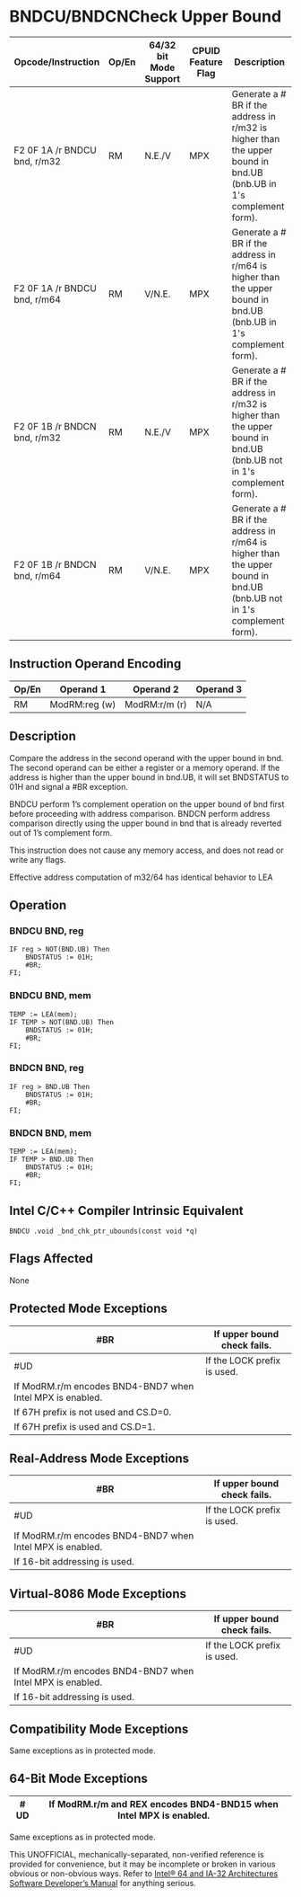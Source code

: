 # BNDCU/BNDCN**Check Upper Bound**

| Opcode/Instruction           | Op/En | 64/32 bit Mode Support | CPUID Feature Flag | Description                                                                                                            |
| ---------------------------- | ----- | ---------------------- | ------------------ | ---------------------------------------------------------------------------------------------------------------------- |
| F2 0F 1A /r BNDCU bnd, r/m32 | RM    | N.E./V                 | MPX                | Generate a #​​BR if the address in r/m32 is higher than the upper bound in bnd.UB (bnb.UB in 1's complement form).     |
| F2 0F 1A /r BNDCU bnd, r/m64 | RM    | V/N.E.                 | MPX                | Generate a #​​BR if the address in r/m64 is higher than the upper bound in bnd.UB (bnb.UB in 1's complement form).     |
| F2 0F 1B /r BNDCN bnd, r/m32 | RM    | N.E./V                 | MPX                | Generate a #​​BR if the address in r/m32 is higher than the upper bound in bnd.UB (bnb.UB not in 1's complement form). |
| F2 0F 1B /r BNDCN bnd, r/m64 | RM    | V/N.E.                 | MPX                | Generate a #​​BR if the address in r/m64 is higher than the upper bound in bnd.UB (bnb.UB not in 1's complement form). |

## Instruction Operand Encoding

| Op/En | Operand 1     | Operand 2     | Operand 3 |
| ----- | ------------- | ------------- | --------- |
| RM    | ModRM:reg (w) | ModRM:r/m (r) | N/A       |

## Description

Compare the address in the second operand with the upper bound in bnd. The second operand can be either a register or a memory operand. If the address is higher than the upper bound in bnd.UB, it will set BNDSTATUS to 01H and signal a #​​BR exception.

BNDCU perform 1’s complement operation on the upper bound of bnd first before proceeding with address comparison. BNDCN perform address comparison directly using the upper bound in bnd that is already reverted out of 1’s complement form.

This instruction does not cause any memory access, and does not read or write any flags.

Effective address computation of m32/64 has identical behavior to LEA

## Operation

### BNDCU BND, reg

```
IF reg > NOT(BND.UB) Then
    BNDSTATUS := 01H;
    #​​BR;
FI;

```

### BNDCU BND, mem

```
TEMP := LEA(mem);
IF TEMP > NOT(BND.UB) Then
    BNDSTATUS := 01H;
    #​​BR;
FI;

```

### BNDCN BND, reg

```
IF reg > BND.UB Then
    BNDSTATUS := 01H;
    #​​BR;
FI;

```

### BNDCN BND, mem

```
TEMP := LEA(mem);
IF TEMP > BND.UB Then
    BNDSTATUS := 01H;
    #​​BR;
FI;

```

## Intel C/C++ Compiler Intrinsic Equivalent

```
BNDCU .void _bnd_chk_ptr_ubounds(const void *q)

```

## Flags Affected

None

## Protected Mode Exceptions

| \#​​BR                                                    | If upper bound check fails. |
| --------------------------------------------------------- | --------------------------- |
| #​​​UD                                                    | If the LOCK prefix is used. |
| If ModRM.r/m encodes BND4-BND7 when Intel MPX is enabled. |
| If 67H prefix is not used and CS.D=0.                     |
| If 67H prefix is used and CS.D=1.                         |

## Real-Address Mode Exceptions

| \#​​BR                                                    | If upper bound check fails. |
| --------------------------------------------------------- | --------------------------- |
| #​​​UD                                                    | If the LOCK prefix is used. |
| If ModRM.r/m encodes BND4-BND7 when Intel MPX is enabled. |
| If 16-bit addressing is used.                             |

## Virtual-8086 Mode Exceptions

| \#​​BR                                                    | If upper bound check fails. |
| --------------------------------------------------------- | --------------------------- |
| #​​​UD                                                    | If the LOCK prefix is used. |
| If ModRM.r/m encodes BND4-BND7 when Intel MPX is enabled. |
| If 16-bit addressing is used.                             |

## Compatibility Mode Exceptions

Same exceptions as in protected mode.

## 64-Bit Mode Exceptions

| #​​​UD | If ModRM.r/m and REX encodes BND4-BND15 when Intel MPX is enabled. |
| ------ | ------------------------------------------------------------------ |

Same exceptions as in protected mode.

This UNOFFICIAL, mechanically-separated, non-verified reference is provided for convenience, but it may be
incomplete or broken in various obvious or non-obvious
ways. Refer to [Intel® 64 and IA-32 Architectures Software Developer’s Manual](https://software.intel.com/en-us/download/intel-64-and-ia-32-architectures-sdm-combined-volumes-1-2a-2b-2c-2d-3a-3b-3c-3d-and-4) for anything serious.
